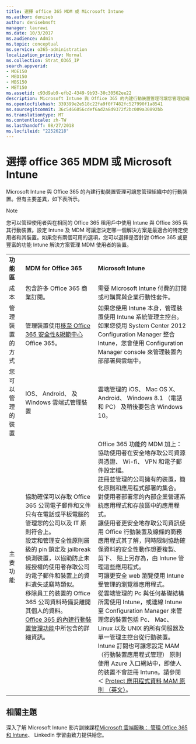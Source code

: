 ```yaml
---
title: 選擇 office 365 MDM 或 Microsoft Intune
ms.author: deniseb
author: denisebmsft
manager: laurawi
ms.date: 10/3/2017
ms.audience: Admin
ms.topic: conceptual
ms.service: o365-administration
localization_priority: Normal
ms.collection: Strat_O365_IP
search.appverid:
- MOE150
- MED150
- MBS150
- MET150
ms.assetid: c93d9ab9-efb2-4349-9b93-30c30562ee22
description: Microsoft Intune 與 Office 365 的內建行動裝置管理可讓您管理組織中的行動裝置。但此主題中所述的主要差異。
ms.openlocfilehash: 339399e2e518c22fa9f0f7482fc527990f1a8541
ms.sourcegitcommit: 36c5466056cdef6ad2a8d9372f2bc009a30892bb
ms.translationtype: MT
ms.contentlocale: zh-TW
ms.lasthandoff: 08/27/2018
ms.locfileid: "22526218"
---
```

# <a name="choose-between-mdm-for-office-365-and-microsoft-intune"></a>選擇 office 365 MDM 或 Microsoft Intune

Microsoft Intune 與 Office 365 的內建行動裝置管理可讓您管理組織中的行動裝置。但有主要差異，如下表所示。
  
> [!NOTE]
> 您可以管理使用者與在相同的 Office 365 租用戶中使用 Intune 與 Office 365 與其行動裝置。設定 Intune 及 MDM 可讓您決定哪一個解決方案是最適合的特定使用者和其裝置。如果您有兩個可用的選項，您可以選擇是否針對 Office 365 或更豐富的功能 Intune 解決方案管理 MDM 使用者的裝置。 
  
||||
|:-----|:-----|:-----|
|**功能區** <br/> |**MDM for Office 365** <br/> |**Microsoft Intune** <br/> |
|成本  <br/> |包含許多 Office 365 商業訂閱。  <br/> |需要 Microsoft Intune 付費的訂閱或可購買與企業行動性套件。  <br/> |
|管理裝置的方式  <br/> |管理裝置使用[移至 Office 365 安全性&amp;規範中心](https://support.office.com/article/7e696a40-b86b-4a20-afcc-559218b7b1b8)Office 365。  <br/> |如果您使用 Intune 本身，管理裝置使用 Intune 系統管理主控台。  <br/> 如果您使用 System Center 2012 Configuration Manager 整合 Intune，您會使用 Configuration Manager console 來管理裝置內部部署與雲端中。  <br/> |
|您可以管理的裝置  <br/> |IOS、 Android、 及 Windows 雲端式管理裝置  <br/> |雲端管理的 iOS、 Mac OS X、 Android、 Windows 8.1 （電話和 PC） 及稍後要包含 Windows 10。 <br/> |
|主要功能  <br/> |協助確保可以存取 Office 365 公司電子郵件和文件只有在電話或平板電腦的管理您的公司以及 IT 原則符合上。  <br/> 設定和管理安全性原則層級的 pin 鎖定及 jailbreak 偵測裝置，以協助防止未經授權的使用者存取公司的電子郵件和裝置上的資料遺失或竊時類似。  <br/> 移除員工的裝置的 Office 365 公司資料時備妥離開其個人的資料。  <br/> [Office 365 的內建行動裝置管理功能](https://support.office.com/article/a1da44e5-7475-4992-be91-9ccec25905b0)中所包含的詳細資訊。  <br/> |Office 365 功能的 MDM 加上：  <br/> 協助使用者在安全地存取公司資源與憑證、 Wi-fi、 VPN 和電子郵件設定檔。  <br/> 註冊並管理的公司擁有的裝置，簡化原則和應用程式部署的集合。  <br/> 對使用者部署您的內部企業營運系統應用程式和存放區中的應用程式。  <br/> 讓使用者更安全地存取公司資訊使用 Office 行動裝置及線條的商務應用程式其了解，同時限制協助確保資料的安全性動作想要複製、 剪下、 貼上另存為，由 Intune 管理這些應用程式。  <br/> 可讓更安全 web 瀏覽使用 Intune 受管理的瀏覽器應用程式。  <br/> 從雲端管理的 Pc 與任何基礎結構所需使用 Intune，或連線 Intune 至 Configuration Manager 來管理您的裝置包括 Pc、 Mac、 Linux 以及 UNIX 的所有伺服器及單一管理主控台從行動裝置。  <br/> Intune 訂閱也可讓您設定 MAM （行動裝置應用程式管理） 原則使用 Azure 入口網站中，即使人的裝置不會註冊 Intune。請參閱 ＜ [Protect 應用程式資料 MAM 原則 （英文）](https://go.microsoft.com/fwlink/?LinkId=825439)。<br/> |


## <a name="related-topics"></a>相關主題
   
深入了解 Microsoft Intune 影片訓練課程[Microsoft 雲端服務： 管理 Office 365 和 Intune](https://support.office.com/article/c1224e20-3d49-4f40-99ee-fd0991880376.aspx)、 LinkedIn 學習由致力提供給您。
  

